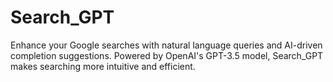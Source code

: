 # Search_GPT
Enhance your Google searches with natural language queries and AI-driven completion suggestions. Powered by OpenAI's GPT-3.5 model, Search_GPT makes searching more intuitive and efficient.
